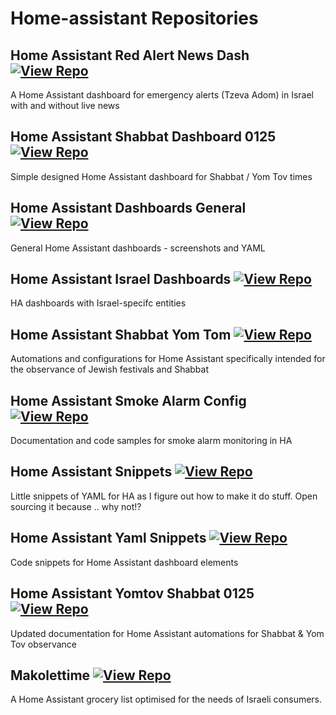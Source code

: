 # Home-assistant Repositories

## Home Assistant Red Alert News Dash [![View Repo](https://img.shields.io/badge/view-repo-green)](https://github.com/danielrosehill/HA-Red-Alert-News-Dash)
A Home Assistant dashboard for emergency alerts (Tzeva Adom) in Israel with and without live news

## Home Assistant Shabbat Dashboard 0125 [![View Repo](https://img.shields.io/badge/view-repo-green)](https://github.com/danielrosehill/HA-Shabbat-Dashboard-0125)
Simple designed Home Assistant dashboard for Shabbat / Yom Tov times

## Home Assistant Dashboards General  [![View Repo](https://img.shields.io/badge/view-repo-green)](https://github.com/danielrosehill/Home-Assistant-Dashboards-General-)
General Home Assistant dashboards - screenshots and YAML

## Home Assistant Israel Dashboards [![View Repo](https://img.shields.io/badge/view-repo-green)](https://github.com/danielrosehill/Home-Assistant-Israel-Dashboards)
HA dashboards with Israel-specifc entities

## Home Assistant Shabbat Yom Tom [![View Repo](https://img.shields.io/badge/view-repo-green)](https://github.com/danielrosehill/Home-Assistant-Shabbat-Yom-Tom)
Automations and configurations for Home Assistant specifically intended for the observance of Jewish festivals and Shabbat

## Home Assistant Smoke Alarm Config [![View Repo](https://img.shields.io/badge/view-repo-green)](https://github.com/danielrosehill/Home-Assistant-Smoke-Alarm-Config)
Documentation and code samples for smoke alarm monitoring in HA

## Home Assistant Snippets [![View Repo](https://img.shields.io/badge/view-repo-green)](https://github.com/danielrosehill/Home-Assistant-snippets)
Little snippets of YAML for HA as I figure out how to make it do stuff. Open sourcing it because .. why not!?

## Home Assistant Yaml Snippets [![View Repo](https://img.shields.io/badge/view-repo-green)](https://github.com/danielrosehill/Home-Assistant-YAML-Snippets)
Code snippets for Home Assistant dashboard elements

## Home Assistant Yomtov Shabbat 0125 [![View Repo](https://img.shields.io/badge/view-repo-green)](https://github.com/danielrosehill/Home-Assistant-YomTov-Shabbat-0125)
Updated documentation for Home Assistant automations for Shabbat & Yom Tov observance

## Makolettime [![View Repo](https://img.shields.io/badge/view-repo-green)](https://github.com/danielrosehill/MakoletTime)
A Home Assistant grocery list optimised for the needs of Israeli consumers.

